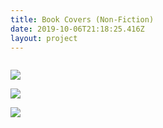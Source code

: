 ```yaml
---
title: Book Covers (Non-Fiction)
date: 2019-10-06T21:18:25.416Z
layout: project
---
```

![]()

![](/images/cerita-jawa-pagarmangkok-book-cover-design.jpg)

![](/images/elite-politik-di-tulungrejo-pare-pagarmangkok-book-cover-design.jpg)

![](/images/distorsi-harmoni.jpg)
